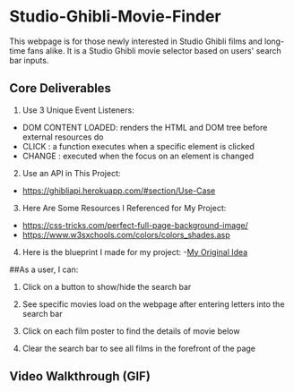 # Studio-Ghibli-Movie-Finder
This webpage is for those newly interested in Studio Ghibli films and long-time fans alike. It is a Studio Ghibli movie selector based on users' search bar inputs.


## Core Deliverables

1. Use 3 Unique Event Listeners:
  - DOM CONTENT LOADED: renders the HTML and DOM tree before external resources do
  - CLICK : a function executes when a specific element is clicked
  - CHANGE : executed when the focus on an element is changed

2. Use an API in This Project:
  - https://ghibliapi.herokuapp.com/#section/Use-Case

3. Here Are Some Resources I Referenced for My Project:
  - https://css-tricks.com/perfect-full-page-background-image/
  - https://www.w3sxchools.com/colors/colors_shades.asp
  
 4. Here is the blueprint I made for my project:
  -[My Original Idea](https://www.canva.com/design/DAFERbCw8VA/vIu1csPMB08S8n6eOIzK7A/edit)


##As a user, I can:

1. Click on a button to show/hide the search bar

2. See specific movies load on the webpage after entering letters into the search bar 

3. Click on each film poster to find the details of movie below

4. Clear the search bar to see all films in the forefront of the page


## Video Walkthrough (GIF)

<img src=""/>


